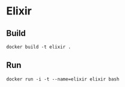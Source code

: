 # Elixir

## Build

    docker build -t elixir .

## Run

    docker run -i -t --name=elixir elixir bash
